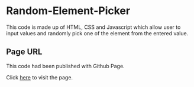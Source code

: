 # Random-Element-Picker 

This code is made up of HTML, CSS and Javascript which allow user to input values and randomly pick one of the element from the entered value. 

## Page URL 

This code had been published with Github Page. 

Click [here](https://js-2005.github.io/Random-Element-Picker/) to visit the page. 
